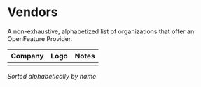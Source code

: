 # Vendors

A non-exhaustive, alphabetized list of organizations that offer an OpenFeature Provider.

| Company                                           | Logo       | Notes |
| ------------------------------------------------- | ---------- | :---: |
|            |            |       |

_Sorted alphabetically by name_
